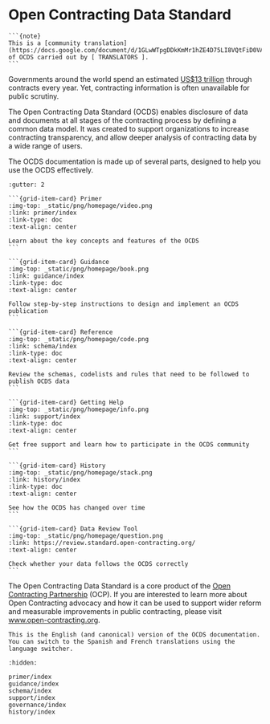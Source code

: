 # Open Contracting Data Standard

````{ifconfig} language and language not in ('en', 'es', 'fr')
```{note}
This is a [community translation](https://docs.google.com/document/d/1GLwWTpgDDkKmMr1hZE4D75LI8VQtFiD0VA7TF_FvY_Q/view) of OCDS carried out by [ TRANSLATORS ].
```
````

Governments around the world spend an estimated [US$13 trillion](https://www.open-contracting.org/what-is-open-contracting/global-procurement-spend/) through contracts every year. Yet, contracting information is often unavailable for public scrutiny.

The Open Contracting Data Standard (OCDS) enables disclosure of data and documents at all stages of the contracting process by defining a common data model. It was created to support organizations to increase contracting transparency, and allow deeper analysis of contracting data by a wide range of users.

The OCDS documentation is made up of several parts, designed to help you use the OCDS effectively.

````{grid} 1 2 2 3
:gutter: 2

```{grid-item-card} Primer
:img-top: _static/png/homepage/video.png
:link: primer/index
:link-type: doc
:text-align: center

Learn about the key concepts and features of the OCDS
```

```{grid-item-card} Guidance
:img-top: _static/png/homepage/book.png
:link: guidance/index
:link-type: doc
:text-align: center

Follow step-by-step instructions to design and implement an OCDS publication
```

```{grid-item-card} Reference
:img-top: _static/png/homepage/code.png
:link: schema/index
:link-type: doc
:text-align: center

Review the schemas, codelists and rules that need to be followed to publish OCDS data
```

```{grid-item-card} Getting Help
:img-top: _static/png/homepage/info.png
:link: support/index
:link-type: doc
:text-align: center

Get free support and learn how to participate in the OCDS community
```

```{grid-item-card} History
:img-top: _static/png/homepage/stack.png
:link: history/index
:link-type: doc
:text-align: center

See how the OCDS has changed over time
```

```{grid-item-card} Data Review Tool
:img-top: _static/png/homepage/question.png
:link: https://review.standard.open-contracting.org/
:text-align: center

Check whether your data follows the OCDS correctly
```

````

The Open Contracting Data Standard is a core product of the [Open Contracting Partnership](https://www.open-contracting.org/) (OCP). If you are interested to learn more about Open Contracting advocacy and how it can be used to support wider reform and measurable improvements in public contracting, please visit www.open-contracting.org.

```{note}
This is the English (and canonical) version of the OCDS documentation. You can switch to the Spanish and French translations using the language switcher.
```

```{toctree}
:hidden:

primer/index
guidance/index
schema/index
support/index
governance/index
history/index
```
